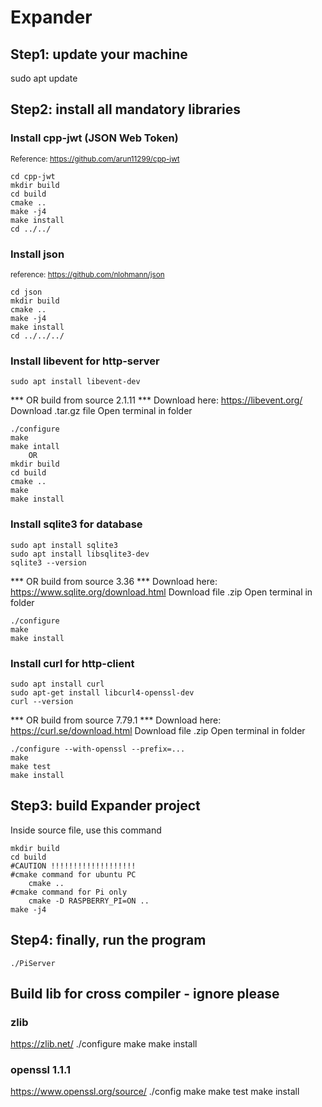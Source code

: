 # Expander
## Step1: update your machine
sudo apt update

## Step2: install all mandatory libraries 
### Install cpp-jwt (JSON Web Token)
<sub> Reference: https://github.com/arun11299/cpp-jwt </sub>
```
cd cpp-jwt
mkdir build
cd build
cmake ..
make -j4
make install
cd ../../
```

### Install json
<sub> reference: https://github.com/nlohmann/json </sub>
```
cd json
mkdir build
cmake ..
make -j4
make install
cd ../../../
```

### Install libevent for http-server
```
sudo apt install libevent-dev
```
*** OR build from source 2.1.11 ***
Download here: https://libevent.org/
Download .tar.gz file
Open terminal in folder
```
./configure
make
make intall
    OR
mkdir build
cd build
cmake ..
make
make install
```

### Install sqlite3 for database
```
sudo apt install sqlite3
sudo apt install libsqlite3-dev
sqlite3 --version
```
*** OR build from source 3.36 ***
Download here: https://www.sqlite.org/download.html
Download file .zip
Open terminal in folder
```
./configure
make
make install
```


### Install curl for http-client
```
sudo apt install curl
sudo apt-get install libcurl4-openssl-dev
curl --version
```
*** OR build from source 7.79.1 ***
Download here: https://curl.se/download.html
Download file .zip
Open terminal in folder
```
./configure --with-openssl --prefix=...
make
make test
make install
```

## Step3: build Expander project
Inside source file, use this command
```
mkdir build
cd build
#CAUTION !!!!!!!!!!!!!!!!!!!
#cmake command for ubuntu PC
	cmake ..
#cmake command for Pi only
	cmake -D RASPBERRY_PI=ON ..
make -j4
```

## Step4: finally, run the program
```
./PiServer
```



## Build lib for cross compiler - ignore please
### zlib
https://zlib.net/
./configure
make
make install

### openssl 1.1.1
https://www.openssl.org/source/
./config
make
make test
make install
